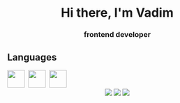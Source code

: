 <div id="header" align="center">
<h1>Hi there, I'm Vadim</h1>
<h3>frontend developer</h3>
</div>
<div id="header">
<h2>Languages</h2>
<img src="https://cdn.jsdelivr.net/gh/devicons/devicon/icons/html5/html5-original.svg" whidth="40" height="40"/>&nbsp;
<img src="https://cdn.jsdelivr.net/gh/devicons/devicon/icons/css3/css3-original.svg" whidth="40" height="40" />&nbsp;
<img src="https://cdn.jsdelivr.net/gh/devicons/devicon/icons/javascript/javascript-original.svg" whidth="40" height="40" />&nbsp;
</div>

<div id="stat" align="center">
<img src="https://github-profile-summary-cards.vercel.app/api/cards/profile-details?
Breit1=vn7n24fzkq&theme=github_dark"/>
<img src="https://github-profile-summary-cards.vercel.app/api/cards/most-commit-language?
breit1=vn7n24fzkq&theme=github_dark"/>
<img src="https://github-profile-summary-cards.vercel.app/api/cards/stats?
Breit1=vn7n24fzkq&theme=github_dark"/>
</div>        

<!--
**Breit1/Breit1** is a ✨ _special_ ✨ repository because its `README.md` (this file) appears on your GitHub profile.

Here are some ideas to get you started:

- 🔭 I’m currently working on ...
- 🌱 I’m currently learning ...
- 👯 I’m looking to collaborate on ...
- 🤔 I’m looking for help with ...
- 💬 Ask me about ...
- 📫 How to reach me: ...
- 😄 Pronouns: ...
- ⚡ Fun fact: ...
-->
